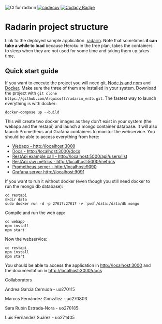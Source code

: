 ![CI for radarin](https://github.com/arquisoft/radarin_en2b/workflows/CI%20for%20radarin/badge.svg)
[![codecov](https://codecov.io/gh/Arquisoft/radarin_en2b/branch/master/graph/badge.svg?token=w7qpBHZ45p)](https://codecov.io/gh/Arquisoft/radarin_en2b)
[![Codacy Badge](https://app.codacy.com/project/badge/Grade/db94399a20ce41fcb3fdf4119f9a24e1)](https://www.codacy.com/gh/Arquisoft/radarin_en2b/dashboard?utm_source=github.com&amp;utm_medium=referral&amp;utm_content=Arquisoft/radarin_en2b&amp;utm_campaign=Badge_Grade)
# Radarin project structure
Link to the deployed sample application: [radarin](https://radarinen2bwebapp.herokuapp.com/). Note that sometimes **it can take a while to load** because Heroku in the free plan, takes the containers to sleep when they are not used for some time and taking them up takes time.

## Quick start guide
If you want to execute the project you will need [git](https://git-scm.com/downloads), [Node.js and npm](https://www.npmjs.com/get-npm) and [Docker](https://docs.docker.com/get-docker/). Make sure the three of them are installed in your system. Download the project with `git clone https://github.com/Arquisoft/radarin_en2b.git`. The fastest way to launch everything is with docker:
```
docker-compose up --build
```
This will create two docker images as they don't exist in your system (the webapp and the restapi) and launch a mongo container database. It will also launch Prometheus and Grafana containers to monitor the webservice. You should be able to access everything from here:
 - [Webapp - http://localhost:3000](http://localhost:3000)
 - [Docs - http://localhost:3000/docs](http://localhost:3000/docs)
 - [RestApi example call - http://localhost:5000/api/users/list](http://localhost:5000/api/users/list)
 - [RestApi raw metrics - http://localhost:5000/metrics](http://localhost:5000/metrics)
 - [Prometheus server - http://localhost:9090](http://localhost:9090)
 - [Grafana server http://localhost:9091](http://localhost:9091)
 
If you want to run it without docker (even though you still need docker to run the mongo db database):
```
cd restapi
mkdir data
sudo docker run -d -p 27017:27017 -v `pwd`/data:/data/db mongo
```
Compile and run the web app:
```
cd webapp
npm install
npm start
```
Now the webservice:
```
cd restapi
npm install
npm start
```
You should be able to access the application in [http://localhost:3000](http://localhost:3000) and the documentation in [http://localhost:3000/docs](http://localhost:3000/docs)

Collaborators

Andrea García Cernuda - uo270115

Marcos Fernández González - uo270803

Sara Rubín Estrada-Nora - uo270185

Luis Fernández Suárez - uo271405